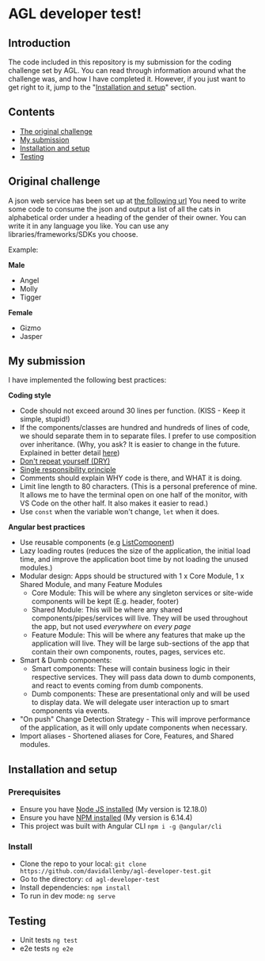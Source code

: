 # AGL developer test!

## Introduction

The code included in this repository is my submission for the coding challenge set by AGL. You can read through information around what the challenge was, and how I have completed it. However, if you just want to get right to it, jump to the "[Installation and setup](#installation-and-setup)" section.

## Contents

* [The original challenge](#original-challenge)
* [My submission](#my-submission)
* [Installation and setup](#installation-and-setup)
* [Testing](#testing)

## Original challenge
A json web service has been set up at [the following url](http://agl-developer-test.azurewebsites.net/people.json) 
You need to write some code to consume the json and output a list of all the cats in alphabetical order under a heading of the gender of their owner.
You can write it in any language you like. You can use any libraries/frameworks/SDKs you choose.

Example:

__Male__
* Angel
* Molly
* Tigger

__Female__
* Gizmo
* Jasper

## My submission
I have implemented the following best practices:

__Coding style__
* Code should not exceed around 30 lines per function. (KISS - Keep it simple, stupid!)
* If the components/classes are hundred and hundreds of lines of code, we should separate them in to separate files. I prefer to use composition over inheritance. (Why, you ask? It is easier to change in the future. Explained in better detail [here](https://www.youtube.com/watch?v=wfMtDGfHWpA))
* [Don't repeat yourself (DRY)](https://en.wikipedia.org/wiki/Don%27t_repeat_yourself)
* [Single responsibility principle](https://en.wikipedia.org/wiki/Single-responsibility_principle)
* Comments should explain WHY code is there, and WHAT it is doing.
* Limit line length to 80 characters. (This is a personal preference of mine. It allows me to have the terminal open on one half of the monitor, with VS Code on the other half. It also makes it easier to read.)
* Use `const` when the variable won't change, `let` when it does.

__Angular best practices__
* Use reusable components (e.g [ListComponent](https://github.com/davidallenby/agl-developer-test/tree/code-cleanup/src/app/shared/components/list))
* Lazy loading routes (reduces the size of the application, the initial load time, and improve the application boot time by not loading the unused modules.)
* Modular design: Apps should be structured with 1 x Core Module, 1 x Shared Module, and many Feature Modules
  - Core Module: This will be where any singleton services or site-wide components will be kept (E.g. header, footer)
  - Shared Module: This will be where any shared components/pipes/services will live. They will be used throughout the app, but not used *everywhere* on *every page*
  - Feature Module: This will be where any features that make up the application will live. They will be large sub-sections of the app that contain their own components, routes, pages, services etc.
* Smart & Dumb components:
  - Smart components: These will contain business logic in their respective services. They will pass data down to dumb components, and react to events coming from dumb components.
  - Dumb components: These are presentational only and will be used to display data. We will delegate user interaction up to smart components via events.
* "On push" Change Detection Strategy - This will improve performance of the application, as it will only update components when necessary.
* Import aliases - Shortened aliases for Core, Features, and Shared modules.

## Installation and setup

### Prerequisites
* Ensure you have [Node JS installed](https://nodejs.org/en/download/) (My version is 12.18.0)
* Ensure you have [NPM installed](https://www.npmjs.com/get-npm) (My version is 6.14.4)
* This project was built with Angular CLI `npm i -g @angular/cli`

### Install
* Clone the repo to your local: `git clone https://github.com/davidallenby/agl-developer-test.git`
* Go to the directory: `cd agl-developer-test`
* Install dependencies: `npm install`
* To run in dev mode: `ng serve`

## Testing
* Unit tests `ng test`
* e2e tests `ng e2e`
